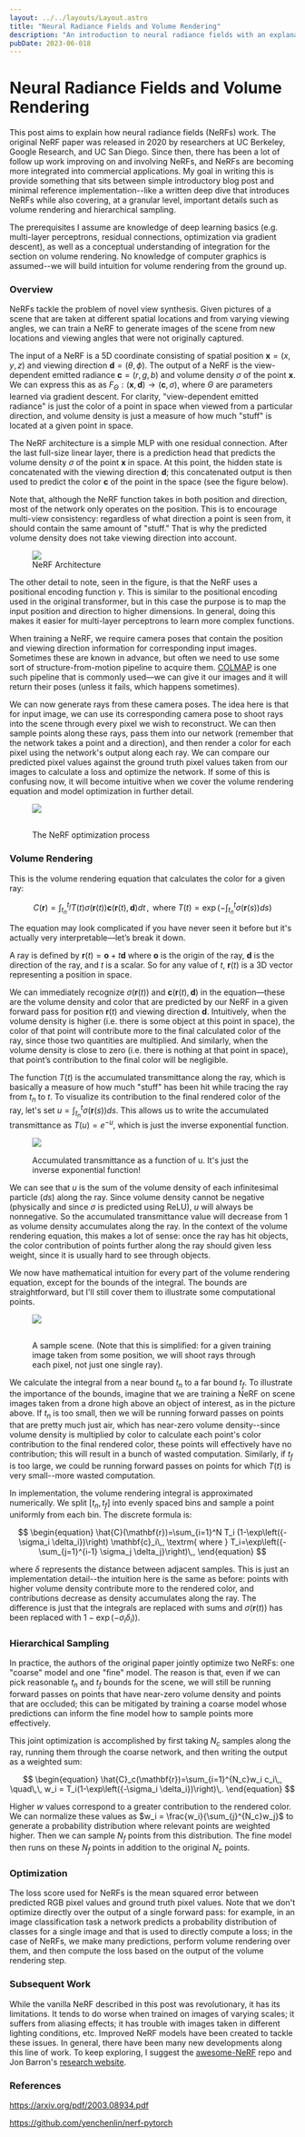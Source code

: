 ```yaml
---
layout: ../../layouts/Layout.astro
title: "Neural Radiance Fields and Volume Rendering"
description: "An introduction to neural radiance fields with an explanation of the math behind volume rendering"
pubDate: 2023-06-018
---
```


# Neural Radiance Fields and Volume Rendering

This post aims to explain how neural radiance fields (NeRFs) work. The original NeRF paper was released in 2020 by researchers at UC Berkeley, Google Research, and UC San Diego. Since then, there has been a lot of follow up work improving on and involving NeRFs, and NeRFs are becoming more integrated into commercial applications. My goal in writing this is provide something that sits between simple introductory blog post and minimal reference implementation--like a written deep dive that introduces NeRFs while also covering, at a granular level, important details such as volume rendering and hierarchical sampling.

The prerequisites I assume are knowledge of deep learning basics (e.g. multi-layer perceptrons, residual connections, optimization via gradient descent), as well as a conceptual understanding of integration for the section on volume rendering. No knowledge of computer graphics is assumed--we will build intuition for volume rendering from the ground up.

### Overview

NeRFs tackle the problem of novel view synthesis. Given pictures of a scene that are taken at different spatial locations and from varying viewing angles, we can train a NeRF to generate images of the scene from new locations and viewing angles that were not originally captured.

The input of a NeRF is a 5D coordinate consisting of spatial position $\textbf{x} = (x,y,z)$ and viewing direction $\textbf{d} = (\theta, \phi)$. The output of a NeRF is the view-dependent emitted radiance $\mathbf{c} =(r,g,b)$ and volume density $\sigma$ of the point $\textbf{x}$. We can express this as as $F_{\Theta} : (\textbf{x}, \textbf{d}) \rightarrow (\textbf{c}, \sigma)$, where $\Theta$ are parameters learned via gradient descent. For clarity, "view-dependent emitted radiance" is just the color of a point in space when viewed from a particular direction, and volume density is just a measure of how much "stuff" is located at a given point in space.

The NeRF architecture is a simple MLP with one residual connection. After the last full-size linear layer, there is a prediction head that predicts the volume density $\sigma$ of the point $\textbf{x}$ in space. At this point, the hidden state is concatenated with the viewing direction $\textbf{d}$; this concatenated output is then used to predict the color $\textbf{c}$ of the point in the space (see the figure below).

Note that, although the NeRF function takes in both position and direction, most of the network only operates on the position. This is to encourage multi-view consistency: regardless of what direction a point is seen from, it should contain the same amount of "stuff." That is why the predicted volume density does not take viewing direction into account.

<figure>
  <img src="/images/nerfs/nerf-architecture.png">
  <figcaption>NeRF Architecture</figcaption>
</figure>

The other detail to note, seen in the figure, is that the NeRF uses a positional encoding function $\gamma$. This is similar to the positional encoding used in the original transformer, but in this case the purpose is to map the input position and direction to higher dimensions. In general, doing this makes it easier for multi-layer perceptrons to learn more complex functions.

When training a NeRF, we require camera poses that contain the position and viewing direction information for corresponding input images. Sometimes these are known in advance, but often we need to use some sort of structure-from-motion pipeline to acquire them. [COLMAP](https://colmap.github.io/) is one such pipeline that is commonly used—we can give it our images and it will return their poses (unless it fails, which happens sometimes).

We can now generate rays from these camera poses. The idea here is that for input image, we can use its corresponding camera pose to shoot rays into the scene through every pixel we wish to reconstruct. We can then sample points along these rays, pass them into our network (remember that the network takes a point and a direction), and then render a color for each pixel using the network's output along each ray. We can compare our predicted pixel values against the ground truth pixel values taken from our images to calculate a loss and optimize the network. If some of this is confusing now, it will become intuitive when we cover the volume rendering equation and model optimization in further detail.

<figure>
  <img src="/images/nerfs/nerf-figure2.png">
  <figcaption style="margin-top: 30px;">The NeRF optimization process</figcaption>
</figure>

### Volume Rendering

This is the volume rendering equation that calculates the color for a given ray:

$$
\begin{equation}
C(\mathbf{r}) = \int_{t_n}^{t_f}T(t)\sigma(\mathbf{r}(t))\mathbf{c}(\mathbf{r}(t),\mathbf{d})dt\,, \textrm{ where }
T(t) = \exp \left({-\int_{t_n}^{t}\sigma(\mathbf{r}(s))ds}\right)
\end{equation}
$$

The equation may look complicated if you have never seen it before but it's actually very interpretable—let’s break it down.

A ray is defined by $\textbf{r}(t) = \textbf{o} + t\textbf{d}$ where $\textbf{o}$ is the origin of the ray, $\textbf{d}$ is the direction of the ray, and $t$ is a scalar. So for any value of $t$, $\textbf{r}(t)$ is a 3D vector representing a position in space.

We can immediately recognize $\sigma(\textbf{r}(t))$ and $\textbf{c}(\textbf{r}(t), \textbf{d})$ in the equation—these are the volume density and color that are predicted by our NeRF in a given forward pass for position $\textbf{r}(t)$ and viewing direction $\textbf{d}$. Intuitively, when the volume density is higher (i.e. there is some object at this point in space), the color of that point will contribute more to the final calculated color of the ray, since those two quantities are multiplied. And similarly, when the volume density is close to zero (i.e. there is nothing at that point in space), that point’s contribution to the final color will be negligible.

The function $T(t)$ is the accumulated transmittance along the ray, which is basically a measure of how much "stuff" has been hit while tracing the ray from $t_n$ to $t$. To visualize its contribution to the final rendered color of the ray, let's set $u = \int_{t_n}^{t}\sigma(\mathbf{r}(s))ds$. This allows us to write the accumulated transmittance as $T(u) = e^{-u}$, which is just the inverse exponential function.

<figure>
  <img src="/images/nerfs/e^-x.png">
  <figcaption style="margin-top: 15px;">Accumulated transmittance as a function of u. It's just the inverse exponential function!</figcaption>
</figure>

We can see that $u$ is the sum of the volume density of each infinitesimal particle ($ds$) along the ray. Since volume density cannot be negative (physically and since $\sigma$ is predicted using ReLU), $u$ will always be nonnegative. So the accumulated transmittance value will decrease from 1 as volume density accumulates along the ray. In the context of the volume rendering equation, this makes a lot of sense: once the ray has hit objects, the color contribution of points further along the ray should given less weight, since it is usually hard to see through objects.

We now have mathematical intuition for every part of the volume rendering equation, except for the bounds of the integral. The bounds are straightforward, but I'll still cover them to illustrate some computational points.

<figure>
  <img src="/images/nerfs/nerf-scene.001.png">
  <figcaption style="margin-top: 30px;">A sample scene. (Note that this is simplified: for a given training image taken from some position, we will shoot rays through each pixel, not just one single ray).</figcaption>
</figure>

We calculate the integral from a near bound $t_n$ to a far bound $t_f$. To illustrate the importance of the bounds, imagine that we are training a NeRF on scene images taken from a drone high above an object of interest, as in the picture above. If $t_n$ is too small, then we will be running forward passes on points that are pretty much just air, which has near-zero volume density--since volume density is multiplied by color to calculate each point's color contribution to the final rendered color, these points will effectively have no contribution; this will result in a bunch of wasted computation. Similarly, if $t_f$ is too large, we could be running forward passes on points for which $T(t)$ is very small--more wasted computation.

In implementation, the volume rendering integral is approximated numerically. We split $[t_n, t_f]$ into evenly spaced bins and sample a point uniformly from each bin. The discrete formula is:

$$
\begin{equation}
\hat{C}(\mathbf{r})=\sum_{i=1}^N T_i (1-\exp\left({-\sigma_i \delta_i})\right) \mathbf{c}_i\,, \textrm{ where }
T_i=\exp\left({- \sum_{j=1}^{i-1} \sigma_j \delta_j}\right)\,,
\end{equation}
$$

where $\delta$ represents the distance between adjacent samples. This is just an implementation detail--the intuition here is the same as before: points with higher volume density contribute more to the rendered color, and contributions decrease as density accumulates along the ray. The difference is just that the integrals are replaced with sums and $\sigma(\mathbf{r}(t))$ has been replaced with $1 - \exp \left(-\sigma_i \delta_i)\right)$.

### Hierarchical Sampling

In practice, the authors of the original paper jointly optimize two NeRFs: one "coarse" model and one "fine" model. The reason is that, even if we can pick reasonable $t_n$ and $t_f$ bounds for the scene, we will still be running forward passes on points that have near-zero volume density and points that are occluded; this can be mitigated by training a coarse model whose predictions can inform the fine model how to sample points more effectively.

This joint optimization is accomplished by first taking $N_c$ samples along the ray, running them through the coarse network, and then writing the output as a weighted sum:

$$
\begin{equation}
  \hat{C}_c(\mathbf{r})=\sum_{i=1}^{N_c}w_i c_i\,, \quad\,\,
  w_i = T_i(1-\exp\left({-\sigma_i \delta_i})\right)\,.
\end{equation}
$$

Higher $w$ values correspond to a greater contribution to the rendered color. We can normalize these values as $w_i = \frac{w_i}{\sum_{j}^{N_c}w_j}$ to generate a probability distribution where relevant points are weighted higher. Then we can sample $N_f$ points from this distribution. The fine model then runs on these $N_f$ points in addition to the original $N_c$ points.

### Optimization

The loss score used for NeRFs is the mean squared error between predicted RGB pixel values and ground truth pixel values. Note that we don't optimize directly over the output of a single forward pass: for example, in an image classification task a network predicts a probability distribution of classes for a single image and that is used to directly compute a loss; in the case of NeRFs, we make many predictions, perform volume rendering over them, and then compute the loss based on the output of the volume rendering step.

### Subsequent Work

While the vanilla NeRF described in this post was revolutionary, it has its limitations. It tends to do worse when trained on images of varying scales; it suffers from aliasing effects; it has trouble with images taken in different lighting conditions, etc. Improved NeRF models have been created to tackle these issues. In general, there have been many new developments along this line of work. To keep exploring, I suggest the [awesome-NeRF](https://github.com/awesome-NeRF/awesome-NeRF) repo and Jon Barron's [research website](https://jonbarron.info/).

### References

https://arxiv.org/pdf/2003.08934.pdf

https://github.com/yenchenlin/nerf-pytorch
